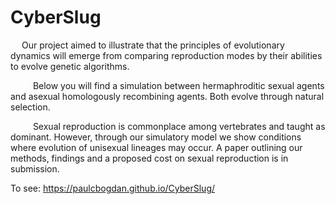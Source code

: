 # CyberSlug

  Our project aimed to illustrate that the principles of evolutionary dynamics will emerge from comparing reproduction modes by their abilities to evolve genetic algorithms.
  
    Below you will find a simulation between hermaphroditic sexual agents and asexual homologously recombining agents. Both evolve through natural selection. 
    
    Sexual reproduction is commonplace among vertebrates and taught as dominant. However, through our simulatory model we show conditions where evolution of unisexual lineages may occur. A paper outlining our methods, findings and a proposed cost on sexual reproduction is in submission.

To see:
https://paulcbogdan.github.io/CyberSlug/
